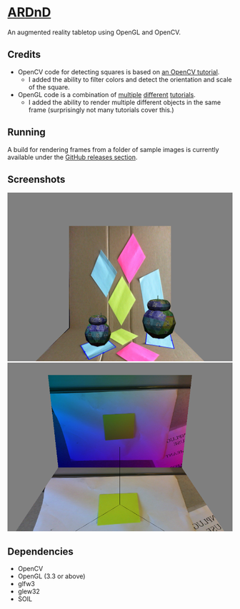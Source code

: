 # [ARDnD](https://github.com/wastevensv/ARDnD)
An augmented reality tabletop using OpenGL and OpenCV.

## Credits
* OpenCV code for detecting squares is based on [an OpenCV tutorial](https://github.com/Itseez/opencv/blob/master/samples/cpp/squares.cpp).
  * I added the ability to filter colors and detect the orientation and scale of the square.
* OpenGL code is a combination of [multiple](https://open.gl/) [different](http://www.opengl-tutorial.org/beginners-tutorials/tutorial-8-basic-shading/) [tutorials](http://learnopengl.com/).
  * I added the ability to render multiple different objects in the same frame (surprisingly not many tutorials cover this.)

## Running
A build for rendering frames from a folder of sample images is currently available under the [GitHub releases section](https://github.com/wastevensv/ARDnD/releases).

## Screenshots
![Screenshot](img/opengl-opencv/screenshot.png)
![Screenshot](img/opengl-opencv/orig-screenshot.png)

## Dependencies
* OpenCV
* OpenGL (3.3 or above)
* glfw3
* glew32
* SOIL
